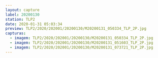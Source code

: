 ```yaml
---
layout: capture
label: 20200130
station: TLP2
date: 2020-01-31 05:03:34
preview: TLP2/2020/202001/20200130/M20200131_050334_TLP_2P.jpg
capturas:
  - imagem: TLP2/2020/202001/20200130/M20200131_050334_TLP_2P.jpg
  - imagem: TLP2/2020/202001/20200130/M20200131_051603_TLP_2P.jpg
  - imagem: TLP2/2020/202001/20200130/M20200131_073721_TLP_2P.jpg
---
```

